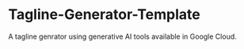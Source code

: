 # Tagline-Generator-Template
 A tagline genrator using generative AI tools available in Google Cloud.
